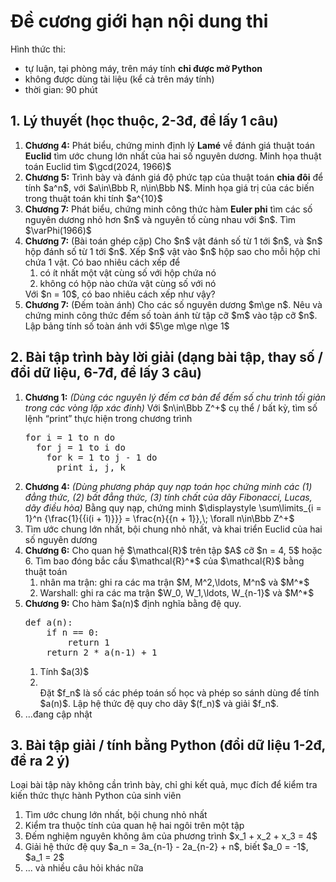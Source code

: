 # Đề cương giới hạn nội dung thi
Hình thức thi:
<ul>
  <li>tự luận, tại phòng máy, trên máy tính <b>chỉ được mở Python</b></li>
  <li>không được dùng tài liệu (kể cả trên máy tính)</li>
  <li>thời gian: 90 phút</li>
</ul>

## 1. Lý thuyết (học thuộc, 2-3đ, đề lấy 1 câu)
<ol>
  <li><b>Chương 4:</b> Phát biểu, chứng minh định lý <b>Lamé</b> về đánh giá thuật toán <b>Euclid</b> tìm ước chung lớn nhất của hai số nguyên dương. Minh họa thuật toán Euclid tìm $\gcd(2024, 1966)$</li>
  <li><b>Chương 5:</b> Trình bày và đánh giá độ phức tạp của thuật toán <b>chia đôi</b> để tính $a^n$, với $a\in\Bbb R, n\in\Bbb N$. Minh họa giá trị của các biến trong thuật toán khi tính $a^{10}$</li>
  <li><b>Chương 7:</b> Phát biểu, chứng minh công thức hàm <b>Euler phi</b> tìm các số nguyên dương nhỏ hơn $n$ và nguyên tố cùng nhau với $n$. Tìm $\varPhi(1966)$</li>
  <li><b>Chương 7:</b> (Bài toán ghép cặp) Cho $n$ vật đánh số từ 1 tới $n$, và $n$ hộp đánh số từ 1 tới $n$. Xếp $n$ vật vào $n$ hộp sao cho mỗi hộp chỉ chứa 1 vật. Có bao nhiêu cách xếp để
    <ol>
      <li>có ít nhất một vật cùng số với hộp chứa nó</li>
      <li>không có hộp nào chứa vật cùng số với nó</li>
    </ol>
    Với $n = 10$, có bao nhiêu cách xếp như vậy?
  </li>
  <li><b>Chương 7:</b> (Đếm toàn ánh) Cho các số nguyên dương $m\ge n$. Nêu và chứng minh công thức đếm số toàn ánh từ tập cỡ $m$ vào tập cỡ $n$. Lập bảng tính số toàn ánh với $5\ge m\ge n\ge 1$</li>
  
</ol>

## 2. Bài tập trình bày lời giải (dạng bài tập, thay số / đổi dữ liệu, 6-7đ, đề lấy 3 câu)
<ol>
  <li><b>Chương 1:</b> <i>(Dùng các nguyên lý đếm cơ bản để đếm số chu trình tối giản trong các vòng lặp xác đinh)</i> Với $n\in\Bbb Z^+$ cụ thể / bất kỳ, tìm số  lệnh <q>print</q> thực hiện trong chương trình
<pre>
for i = 1 to n do
  for j = 1 to i do
    for k = 1 to j - 1 do
      print i, j, k
</pre>
  </li>
  <li><b>Chương 4:</b> <i>(Dùng phương pháp quy nạp toán học chứng minh các (1) đẳng thức, (2) bất đẳng thức, (3) tính chất của dãy Fibonacci, Lucas, dãy điều hòa)</i> Bằng quy nạp, chứng minh $\displaystyle \sum\limits_{i = 1}^n {\frac{1}{{i(i + 1)}}}  = \frac{n}{{n + 1}},\; \forall n\in\Bbb Z^+$</li>
  <li>Tìm ước chung lớn nhất, bội chung nhỏ nhất, và khai triển Euclid của hai số nguyên dương</li>
  <li><b>Chương 6:</b> Cho quan hệ $\mathcal{R}$ trên tập $A$ cỡ $n = 4, 5$ hoặc 6. Tìm bao đóng bắc cầu $\mathcal{R}^*$ của $\mathcal{R}$ bằng thuật toán
    <ol>
      <li>nhân ma trận: ghi ra các ma trận $M, M^2,\ldots, M^n$ và $M^*$</li>
      <li>Warshall: ghi ra các ma trận $W_0, W_1,\ldots, W_{n-1}$ và $M^*$</li>
    </ol>
  </li>
  <li><b>Chương 9:</b> Cho hàm $a(n)$ định nghĩa bằng đệ quy.
<pre>
def a(n):
    if n == 0:
        return 1
    return 2 * a(n-1) + 1
</pre>
    <ol>
      <li>Tính $a(3)$</li>
       <li></li> Đặt $f_n$ là số các phép toán số học và phép so sánh dùng để tính $a(n)$. Lập hệ thức đệ quy cho dãy $(f_n)$ và giải $f_n$.
    </ol>
  </li>
  <li>...đang cập nhật</li>
</ol>

## 3. Bài tập giải / tính bằng Python (đổi dữ liệu 1-2đ, đề ra 2 ý)
Loại bài tập này không cần trình bày, chỉ ghi kết quả, mục đích để kiểm tra kiến thức thực hành Python của sinh viên
<ol>
  <li>Tìm ước chung lớn nhất, bội chung nhỏ nhất</li>
  <li>Kiểm tra thuộc tính của quan hệ hai ngôi trên một tập</li>
  <li>Đếm nghiệm nguyên không âm của phương trình $x_1 + x_2 + x_3 = 4$</li>
  <li>Giải hệ thức đệ quy $a_n = 3a_{n-1} - 2a_{n-2} + n$, biết $a_0 = -1$, $a_1 = 2$</li>
  <li>... và nhiều câu hỏi khác nữa</li>
</ol>
